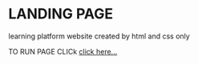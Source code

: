 # LANDING PAGE
learning platform website 
created by html and css only

TO RUN PAGE CLICk
[click here... ](https://jacksonlearningsite.netlify.app/)
